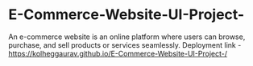 # E-Commerce-Website-UI-Project-
An e-commerce website is an online platform where users can browse, purchase, and sell products or services seamlessly.
Deployment link - https://kolheggaurav.github.io/E-Commerce-Website-UI-Project-/
